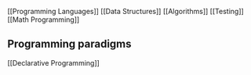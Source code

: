[[Programming Languages]]
[[Data Structures]]
[[Algorithms]]
[[Testing]]
[[Math Programming]]

## Programming paradigms
[[Declarative Programming]]